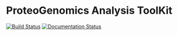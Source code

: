 ProteoGenomics Analysis ToolKit
===============================

[![Build Status](https://travis-ci.org/bigbio/pgatk.svg?branch=master)](https://travis-ci.org/bigbio/pgatk)  [![Documentation Status](https://readthedocs.org/projects/red-docs/badge/?version=latest)](https://pgatk.readthedocs.io/en/latest/?badge=latest)


